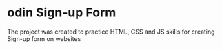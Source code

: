 # odin Sign-up Form
The project was created to practice HTML, CSS and JS skills for creating \
Sign-up form on websites
